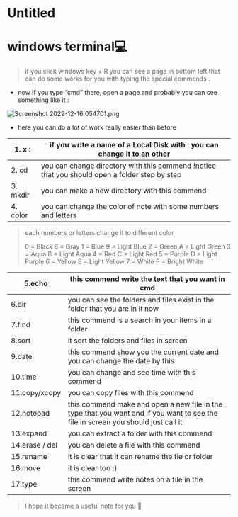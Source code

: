 # Untitled

# windows terminal💻

> if you click windows key + R you can see a page in bottom left that can do some works for you with typing the special commends .
> 
- now if you type “cmd” there, open a page and probably you can see something like it :

![Screenshot 2022-12-16 054701.png](Untitled%20f56c02432dd644de891d4360141a16c2/Screenshot_2022-12-16_054701.png)

- here you can do a lot of work really easier than before

| 1. x : | if you write a name of a Local Disk with : you can change it to an other |
| --- | --- |
| 2. cd | you can change directory with this commend !notice that you should open a folder step by step |
| 3. mkdir | you can make a new directory with this commend |
| 4. color | you can change the color of note with some numbers  and letters |

> each numbers or letters change it to different color
> 
> 
> 0 = Black       8 = Gray
> 1 = Blue        9 = Light Blue
> 2 = Green       A = Light Green
> 3 = Aqua        B = Light Aqua
> 4 = Red         C = Light Red
> 5 = Purple      D = Light Purple
> 6 = Yellow      E = Light Yellow
> 7 = White       F = Bright White
> 

| 5.echo | this commend write the text that you want in cmd |
| --- | --- |
| 6.dir | you can see the folders and files exist in the folder that you are in it now |
| 7.find  | this commend is a search in your items in a folder  |
| 8.sort  | it sort the folders and files in screen |
| 9.date | this commend show you the current date and you can change the date by this |
| 10.time | you can change and see time with this commend |
| 11.copy/xcopy | you can copy files with this commend |
| 12.notepad | this commend make and open a new file in the type that you want and if you want to see the file in screen you should just call it |
| 13.expand | you can extract a folder with this commend |
| 14.erase / del | you can delete a file with this commend |
| 15.rename | it is clear that it can rename the fie or folder |
| 16.move | it is clear too :) |
| 17.type  | this commend write notes on a file in the screen |

> I hope it became a useful note for you 🥰